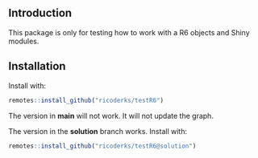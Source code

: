 ## Introduction

This package is only for testing how to work with a R6 objects and Shiny modules.

## Installation

Install with:

``` r
remotes::install_github("ricoderks/testR6")
```

The version in **main** will not work. It will not update the graph.

The version in the **solution** branch works. Install with:

``` r
remotes::install_github("ricoderks/testR6@solution")
```
